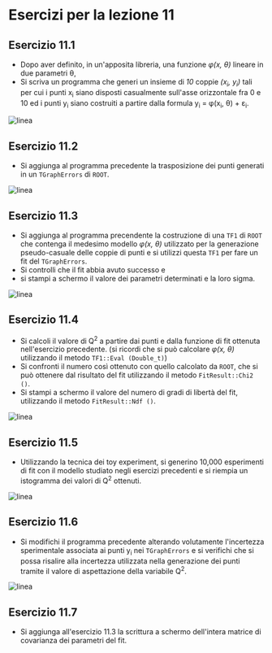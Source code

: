 # Esercizi per la lezione 11

## Esercizio 11.1

  * Dopo aver definito, in un'apposita libreria, 
    una funzione *&phi;(x, &theta;)* lineare in due parametri &theta;,
  * Si scriva un programma che generi un insieme di *10* coppie *(x<sub>i</sub>, y<sub>i</sub>)*
    tali per cui i punti x<sub>i</sub> siano disposti casualmente sull'asse orizzontale
    fra 0 e 10 ed i punti y<sub>i</sub> siano costruiti a partire dalla formula y<sub>i</sub> = &phi;(x<sub>i</sub>, &theta;) + &epsilon;<sub>i</sub>.

![linea](../immagini/linea.png)

## Esercizio 11.2 

  * Si aggiunga al programma precedente la trasposizione dei punti generati in un ```TGraphErrors``` di ```ROOT```.

![linea](../immagini/linea.png)

## Esercizio 11.3

  * Si aggiunga al programma precendente la costruzione di una ```TF1``` di ```ROOT```
    che contenga il medesimo modello *&phi;(x, &theta;)* utilizzato per la generazione pseudo-casuale
    delle coppie di punti
    e si utilizzi questa ```TF1``` per fare un fit del ```TGraphErrors```.
  * Si controlli che il fit abbia avuto successo e
  * si stampi a schermo il valore dei parametri determinati e la loro sigma.  

![linea](../immagini/linea.png)

## Esercizio 11.4

  * Si calcoli il valore di Q<sup>2</sup> a partire dai punti e dalla funzione di fit
    ottenuta nell'esercizio precedente.
    (si ricordi che si può calcolare *&phi;(x, &theta;)* utilizzando il metodo ```TF1::Eval (Double_t)```)
  * Si confronti il numero così ottenuto con quello calcolato da ```ROOT```,
    che si può ottenere dal risultato del fit utilizzando il metodo ```FitResult::Chi2 ()```.
  * Si stampi a schermo il valore del numero di gradi di libertà del fit,
    utilizzando il metodo ```FitResult::Ndf ()```.

![linea](../immagini/linea.png)

## Esercizio 11.5

  * Utilizzando la tecnica dei toy experiment,
    si generino 10,000 esperimenti di fit con il modello studiato negli esercizi precedenti
    e si riempia un istogramma dei valori di Q<sup>2</sup> ottenuti.

![linea](../immagini/linea.png)

## Esercizio 11.6

  * Si modifichi il programma precedente alterando volutamente l'incertezza sperimentale
    associata ai punti y<sub>i</sub> nei ```TGraphErrors```
    e si verifichi che si possa risalire alla incertezza utilizzata nella generazione dei punti
    tramite il valore di aspettazione della variabile Q<sup>2</sup>.

![linea](../immagini/linea.png)

## Esercizio 11.7

  * Si aggiunga all'esercizio 11.3 la scrittura a schermo dell'intera matrice di covarianza
    dei parametri del fit.

